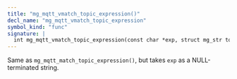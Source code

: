 ```yaml
---
title: "mg_mqtt_vmatch_topic_expression()"
decl_name: "mg_mqtt_vmatch_topic_expression"
symbol_kind: "func"
signature: |
  int mg_mqtt_vmatch_topic_expression(const char *exp, struct mg_str topic);
---
```


Same as `mg_mqtt_match_topic_expression()`, but takes `exp` as a
NULL-terminated string. 

